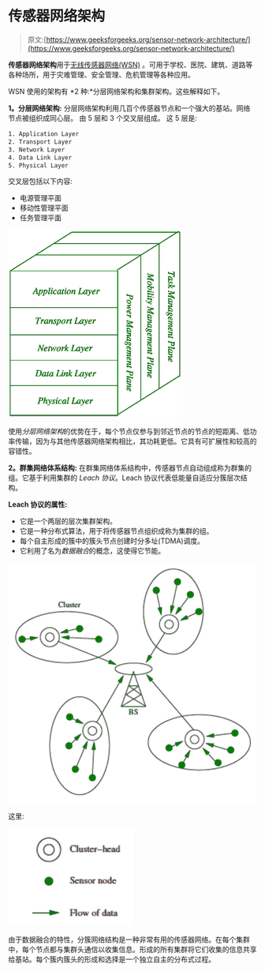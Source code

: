 # 传感器网络架构

> 原文:[https://www.geeksforgeeks.org/sensor-network-architecture/](https://www.geeksforgeeks.org/sensor-network-architecture/)

**传感器网络架构**用于[无线传感器网络(WSN)](https://www.geeksforgeeks.org/wireless-sensor-network-wsn/) 。可用于学校、医院、建筑、道路等各种场所，用于灾难管理、安全管理、危机管理等各种应用。

WSN 使用的架构有 *2 种:*分层网络架构和集群架构。这些解释如下。

**1。分层网络架构:**
分层网络架构利用几百个传感器节点和一个强大的基站。网络节点被组织成同心层。
由 5 层和 3 个交叉层组成。
这 5 层是:

```
1. Application Layer
2. Transport Layer
3. Network Layer
4. Data Link Layer
5. Physical Layer 
```

交叉层包括以下内容:

*   电源管理平面
*   移动性管理平面
*   任务管理平面

![](img/26dda3c5e4b1c6fbcbc821f8713cc2f7.png)

使用*分层网络架构*的优势在于，每个节点仅参与到邻近节点的节点的短距离、低功率传输，因为与其他传感器网络架构相比，其功耗更低。它具有可扩展性和较高的容错性。

**2。群集网络体系结构:**
在群集网络体系结构中，传感器节点自动组成称为群集的组。它基于利用集群的 *Leach 协议*。Leach 协议代表低能量自适应分簇层次结构。

**Leach 协议的属性:**

*   它是一个两层的层次集群架构。
*   它是一种分布式算法，用于将传感器节点组织成称为集群的组。
*   每个自主形成的簇中的簇头节点创建时分多址(TDMA)调度。
*   它利用了名为*数据融合*的概念，这使得它节能。

![](img/871b2acae684613d2625e1a1817d32f5.png)

这里:

![](img/4e4f3736bc8209e4f36226e53f83975c.png)

由于数据融合的特性，分簇网络结构是一种非常有用的传感器网络。在每个集群中，每个节点都与集群头通信以收集信息。形成的所有集群将它们收集的信息共享给基站。每个簇内簇头的形成和选择是一个独立自主的分布式过程。